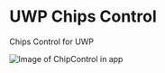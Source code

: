 # UWP Chips Control
Chips Control for UWP

![Image of ChipControl in app](https://github.com/deanchalk/UWPChipsControl/blob/master/docs/images/screenshot.gif)


